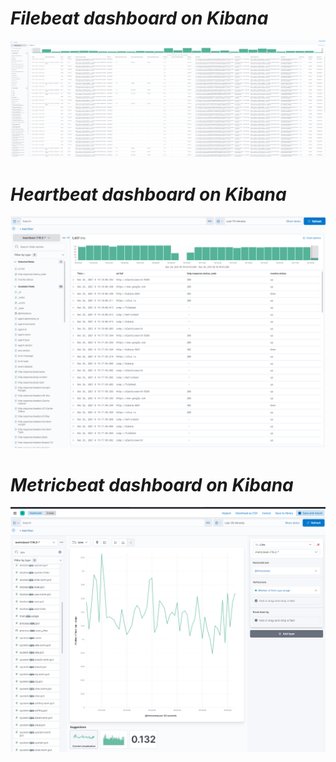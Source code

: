 # ***Filebeat dashboard on Kibana***

<img src="screens/filebeat.png"><br>


# ***Heartbeat dashboard on Kibana***

<img src="screens/heartbeat.png"><br>

# ***Metricbeat dashboard on Kibana***

<img src="screens/metricbeat.png"><br>
